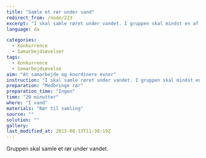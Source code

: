```yaml
---
title: "Samle et rør under vand"
redirect_from: /node/223
excerpt: "I skal samle røret under vandet. I gruppen skal mindst en af deltagerne altid have hovedet helt under vand i gang med at løse opgaven. Det gælder om at løse opgaven så hurtigt som muligt."
language: da

categories:
  - Konkurrence
  - Samarbejdsøvelser
tags:
  - Konkurrence
  - Samarbejdsøvelse
aim: "At samarbejde og koordinere evner"
instruction: "I skal samle røret under vandet. I gruppen skal mindst en af deltagerne altid have hovedet helt under vand i gang med at løse opgaven. Det gælder om at løse opgaven så hurtigt som muligt."
preparation: "Medbringe rør"
preparation_time: "Ingen"
time: "20 minutter"
where: "I vand"
materials: "Rør til samling"
source: ""
solution: ""
gallery:
last_modified_at: 2013-08-13T11:30:19Z
---
```

Gruppen skal samle et rør under vandet.
